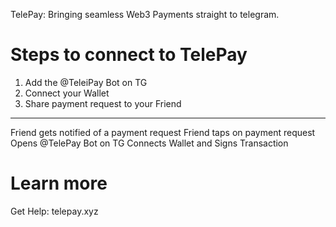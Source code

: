 TelePay: Bringing seamless Web3 Payments straight to telegram.

# Steps to connect to TelePay

1. Add the @TeleiPay Bot on TG
2. Connect your Wallet
3. Share payment request to your Friend
----
Friend gets notified of a payment request
Friend taps on payment request
Opens @TelePay Bot on TG
Connects Wallet and Signs Transaction

# Learn more

Get Help: telepay.xyz
